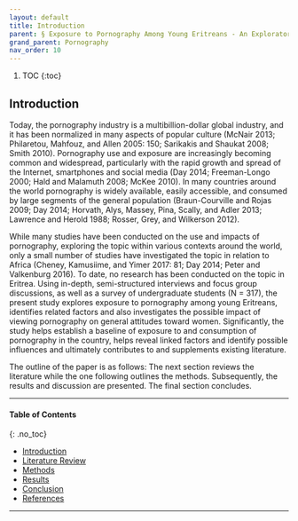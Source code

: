```yaml
---
layout: default
title: Introduction
parent: § Exposure to Pornography Among Young Eritreans - An Exploratory Study 
grand_parent: Pornography
nav_order: 10 
---
```

<style>
.dont-break-out {
  /* These are technically the same, but use both */
  overflow-wrap: break-word;
  word-wrap: break-word;

     -ms-word-break: break-all;
  /* This is the dangerous one in WebKit, as it breaks things wherever */
  word-break: break-all;
  /* Instead use this non-standard one: */
  word-break: break-word;
}

.youtube-container {
    position: relative;
    width: 100%;
    height: 0;
    padding-bottom: 56.25%;
}
.youtube-video {
    position: absolute;
    top: 0;
    left: 0;
    width: 100%;
    height: 100%;
}

</style>

<div class="dont-break-out" markdown="1">

1. TOC
{:toc}

## Introduction
Today, the pornography industry is a multibillion-dollar global industry, and it has been normalized in many aspects of popular culture (McNair 2013; Philaretou, Mahfouz, and Allen 2005: 150; Sarikakis and Shaukat 2008; Smith 2010). Pornography use and exposure are increasingly becoming common and widespread, particularly with the rapid growth and spread of the Internet, smartphones and social media (Day 2014; Freeman-Longo 2000; Hald and Malamuth 2008; McKee 2010). In many countries around the world pornography is widely available, easily accessible, and consumed by large segments of the general population (Braun-Courville and Rojas 2009; Day 2014; Horvath, Alys, Massey, Pina, Scally, and Adler 2013; Lawrence and Herold 1988; Rosser, Grey, and Wilkerson 2012).

While many studies have been conducted on the use and impacts of pornography, exploring the topic within various contexts around the world, only a small number of studies have investigated the topic in relation to Africa (Cheney, Kamusiime, and Yimer 2017: 81; Day 2014; Peter and Valkenburg 2016). To date, no research has been conducted on the topic in Eritrea. Using in-depth, semi-structured interviews and focus group discussions, as well as a survey of undergraduate students (N = 317), the present study explores exposure to pornography among young Eritreans, identifies related factors and also investigates the possible impact of viewing pornography on general attitudes toward women. Significantly, the study helps establish a baseline of exposure to and consumption of pornography in the country, helps reveal linked factors and identify possible influences and ultimately contributes to and supplements existing literature.

The outline of the paper is as follows: The next section reviews the literature while the one following outlines the methods. Subsequently, the results and discussion are presented. The final section concludes.

***

#### Table of Contents
{: .no_toc}

<ul><li> <a href="/docs/pornography/Exposure-to-Pornography-Among-Young-Eritreans-An-Exploratory-Study-1/">Introduction</a></li><li> <a href="/docs/pornography/Exposure-to-Pornography-Among-Young-Eritreans-An-Exploratory-Study-2/">Literature Review</a></li><li> <a href="/docs/pornography/Exposure-to-Pornography-Among-Young-Eritreans-An-Exploratory-Study-3/">Methods</a></li><li> <a href="/docs/pornography/Exposure-to-Pornography-Among-Young-Eritreans-An-Exploratory-Study-4/">Results</a></li><li> <a href="/docs/pornography/Exposure-to-Pornography-Among-Young-Eritreans-An-Exploratory-Study-5/">Conclusion</a></li><li> <a href="/docs/pornography/Exposure-to-Pornography-Among-Young-Eritreans-An-Exploratory-Study-6/">References</a></li></ul>

***

</div>
